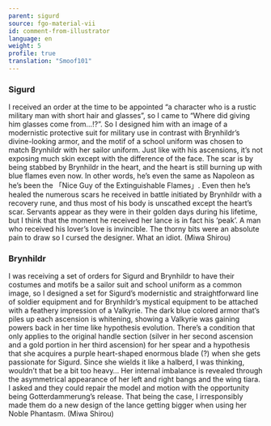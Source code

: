 ```yaml
---
parent: sigurd
source: fgo-material-vii
id: comment-from-illustrator
language: en
weight: 5
profile: true
translation: "Smoof101"
---
```


### Sigurd

I received an order at the time to be appointed “a character who is a rustic military man with short hair and glasses”, so I came to “Where did giving him glasses come from…!?”. So I designed him with an image of a modernistic protective suit for military use in contrast with Brynhildr’s divine-looking armor, and the motif of a school uniform was chosen to match Brynhildr with her sailor uniform. Just like with his ascensions, it’s not exposing much skin except with the difference of the face. The scar is by being stabbed by Brynhildr in the heart, and the heart is still burning up with blue flames even now. In other words, he’s even the same as Napoleon as he’s been the 「Nice Guy of the Extinguishable Flames」. Even then he’s healed the numerous scars he received in battle initiated by Brynhildr with a recovery rune, and thus most of his body is unscathed except the heart’s scar. Servants appear as they were in their golden days during his lifetime, but I think that the moment he received her lance is in fact his ‘peak’. A man who received his lover’s love is invincible. The thorny bits were an absolute pain to draw so I cursed the designer. What an idiot. (Miwa Shirou)

### Brynhildr

I was receiving a set of orders for Sigurd and Brynhildr to have their costumes and motifs be a sailor suit and school uniform as a common image, so I designed a set for Sigurd’s modernistic and straightforward line of soldier equipment and for Brynhildr’s mystical equipment to be attached with a feathery impression of a Valkyrie. The dark blue colored armor that’s piles up each ascension is whitening, showing a Valkyrie was gaining powers back in her time like hypothesis evolution. There’s a condition that only applies to the original handle section (silver in her second ascension and a gold portion in her third ascension) for her spear and a hypothesis that she acquires a purple heart-shaped enormous blade (?) when she gets passionate for Sigurd. Since she wields it like a halberd, I was thinking, wouldn’t that be a bit too heavy… Her internal imbalance is revealed through the asymmetrical appearance of her left and right bangs and the wing tiara. I asked and they could repair the model and motion with the opportunity being Gotterdammerung’s release. That being the case, I irresponsibly made them do a new design of the lance getting bigger when using her Noble Phantasm. (Miwa Shirou)
